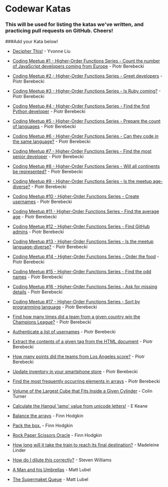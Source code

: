 # Codewar Katas

### This will be used for listing the katas we've written, and practicing pull requests on GitHub. Cheers!

###Add your Kata below!

* [Decipher This!](https://www.codewars.com/kata/581e014b55f2c52bb00000f8) - Yvonne Liu

* [Coding Meetup #1 - Higher-Order Functions Series - Count the number of JavaScript developers coming from Europe](http://www.codewars.com/kata/coding-meetup-number-1-higher-order-functions-series-count-the-number-of-javascript-developers-coming-from-europe) - Piotr Berebecki

* [Coding Meetup #2 - Higher-Order Functions Series - Greet developers](https://www.codewars.com/kata/coding-meetup-number-2-higher-order-functions-series-greet-developers) - Piotr Berebecki

* [Coding Meetup #3 - Higher-Order Functions Series - Is Ruby coming?](https://www.codewars.com/kata/coding-meetup-number-3-higher-order-functions-series-is-ruby-coming) - Piotr Berebecki

* [Coding Meetup #4 - Higher-Order Functions Series - Find the first Python developer](https://www.codewars.com/kata/coding-meetup-number-4-higher-order-functions-series-find-the-first-python-developer) - Piotr Berebecki

* [Coding Meetup #5 - Higher-Order Functions Series - Prepare the count of languages](https://www.codewars.com/kata/coding-meetup-number-5-higher-order-functions-series-prepare-the-count-of-languages) - Piotr Berebecki

* [Coding Meetup #6 - Higher-Order Functions Series - Can they code in the same language?](https://www.codewars.com/kata/coding-meetup-number-6-higher-order-functions-series-can-they-code-in-the-same-language) - Piotr Berebecki

* [Coding Meetup #7 - Higher-Order Functions Series - Find the most senior developer](http://www.codewars.com/kata/coding-meetup-number-7-higher-order-functions-series-find-the-most-senior-developer) - Piotr Berebecki

* [Coding Meetup #8 - Higher-Order Functions Series - Will all continents be represented?](https://www.codewars.com/kata/coding-meetup-number-8-higher-order-functions-series-will-all-continents-be-represented) - Piotr Berebecki

* [Coding Meetup #9 - Higher-Order Functions Series - Is the meetup age-diverse?](https://www.codewars.com/kata/coding-meetup-number-9-higher-order-functions-series-is-the-meetup-age-diverse) - Piotr Berebecki

* [Coding Meetup #10 - Higher-Order Functions Series - Create usernames](https://www.codewars.com/kata/coding-meetup-number-10-higher-order-functions-series-create-usernames) - Piotr Berebecki

* [Coding Meetup #11 - Higher-Order Functions Series - Find the average age](https://www.codewars.com/kata/coding-meetup-number-11-higher-order-functions-series-find-the-average-age) - Piotr Berebecki

* [Coding Meetup #12 - Higher-Order Functions Series - Find GitHub admins](https://www.codewars.com/kata/coding-meetup-number-12-higher-order-functions-series-find-github-admins) - Piotr Berebecki

* [Coding Meetup #13 - Higher-Order Functions Series - Is the meetup language-diverse?](https://www.codewars.com/kata/coding-meetup-number-13-higher-order-functions-series-is-the-meetup-language-diverse) - Piotr Berebecki

* [Coding Meetup #14 - Higher-Order Functions Series - Order the food](https://www.codewars.com/kata/coding-meetup-number-14-higher-order-functions-series-order-the-food) - Piotr Berebecki

* [Coding Meetup #15 - Higher-Order Functions Series - Find the odd names](https://www.codewars.com/kata/coding-meetup-number-15-higher-order-functions-series-find-the-odd-names) - Piotr Berebecki

* [Coding Meetup #16 - Higher-Order Functions Series - Ask for missing details](https://www.codewars.com/kata/coding-meetup-number-16-higher-order-functions-series-ask-for-missing-details) - Piotr Berebecki

* [Coding Meetup #17 - Higher-Order Functions Series - Sort by programming language](https://www.codewars.com/kata/coding-meetup-number-17-higher-order-functions-series-sort-by-programming-language) - Piotr Berebecki

* [Find how many times did a team from a given country win the Champions League?](https://www.codewars.com/kata/581b30af1ef8ee6aea0015b9) - Piotr Berebecki

* [Authenticate a list of usernames](https://www.codewars.com/kata/5819ba1e73b986d4160004f7) - Piotr Berebecki

* [Extract the contents of a given tag from the HTML document](https://www.codewars.com/kata/5808ce703e55743db7000d92) - Piotr Berebecki

* [How many points did the teams from Los Angeles score?](https://www.codewars.com/kata/580559b17ab3396c58000abb) - Piotr Berebecki

* [Update inventory in your smartphone store](https://www.codewars.com/kata/57a31ce7cf1fa5a1e1000227) - Piotr Berebecki

* [Find the most frequently occurring elements in arrays](https://www.codewars.com/kata/578b44a47c77f5a1bd000011) - Piotr Berebecki

* [Volume of the Largest Cube that Fits Inside a Given Cylinder](https://www.codewars.com/kata/581e09652228a337c20001ac) - Colin Turner

* [Calculate the Hangul 'jamo' value from unicode letters!](https://www.codewars.com/kata/hangul-unicode-from-jamo-values/) - E Keane

* [Balance the arrays](https://www.codewars.com/kata/balance-the-arrays) - Finn Hodgkin

* [Pack the box.](https://www.codewars.com/kata/pack-the-box) - Finn Hodgkin

* [Rock Paper Scissors Oracle](https://www.codewars.com/kata/rock-paper-scissors-oracle) - Finn Hodgkin

* [How long will it take the train to reach its final destination?](https://www.codewars.com/kata/how-long-will-it-take-the-train-to-reach-its-final-destination/javascript) - Madeleine Linder

* [How do I dilute this correctly?](https://www.codewars.com/kata/how-do-i-dilute-this-correctly/train/javascript) - Steven Williams

* [A Man and his Umbrellas](https://www.codewars.com/kata/58298e19c983caf4ba000c8d) - Matt Lubel

* [The Supermaket Queue](https://www.codewars.com/kata/57b06f90e298a7b53d000a86) - Matt Lubel
